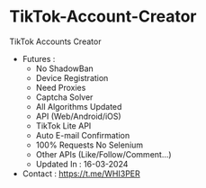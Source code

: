 # TikTok-Account-Creator
TikTok Accounts Creator
- Futures :
  - No ShadowBan
  - Device Registration
  - Need Proxies
  - Captcha Solver
  - All Algorithms Updated
  - API (Web/Android/iOS)
  - TikTok Lite API
  - Auto E-mail Confirmation
  - 100% Requests No Selenium
  - Other APIs (Like/Follow/Comment...)
  - Updated In : 16-03-2024
- Contact : https://t.me/WHI3PER
